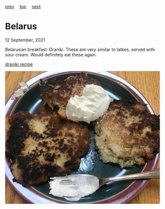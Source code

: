 [prev](barbados.md)&emsp;
[top](../index.md)&emsp;
[next](belgium.md)
# Belarus
12 September, 2021


Belarusian breakfast: Draniki. These are very similar to latkes, served with sour cream. Would definitely eat these again.

[draniki recipe](https://nationalfoods.org/recipe/national-dish-of-belarus-draniki)

![Draniki](images/belarus.jpeg)